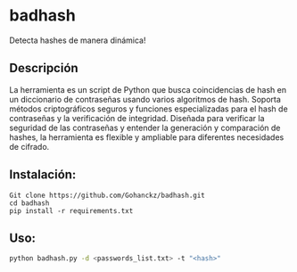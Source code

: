 # badhash

Detecta hashes de manera dinámica!

## Descripción

La herramienta es un script de Python que busca coincidencias de hash en un diccionario de contraseñas usando varios algoritmos de hash. Soporta métodos criptográficos seguros y funciones especializadas para el hash de contraseñas y la verificación de integridad. Diseñada para verificar la seguridad de las contraseñas y entender la generación y comparación de hashes, la herramienta es flexible y ampliable para diferentes necesidades de cifrado.

## Instalación:

~~~
Git clone https://github.com/Gohanckz/badhash.git
cd badhash
pip install -r requirements.txt
~~~

## Uso:

~~~ bash
python badhash.py -d <passwords_list.txt> -t "<hash>"
~~~
